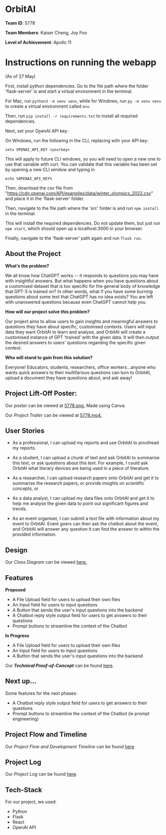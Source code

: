 
# OrbitAI

**Team ID**: 5778

**Team Members**:
Kaiser Cheng, Joy Foo

**Level of Achievement**: Apollo 11


# Instructions on running the webapp
(As of 27 May)

First, install python dependencies.
Go to the file path where the folder 'flask-server' is and start a virtual environment in the terminal.

For Mac, run `python3 -m venv venv`, while for Windows, run `py -m venv venv` to create a virtual environment called `env`.

Then, run `pip install -r requirements.txt` to install all required dependencies.

Next, set your OpenAI API key:

 On Windows, run the following in the CLI, replacing <yourkey> with your API key:

`setx OPENAI_API_KEY <yourkey>`

This will apply to future CLI windows, so you will need to open a new one to use that variable with curl. You can validate that this variable has been set by opening a new CLI window and typing in 

`echo %OPENAI_API_KEY%`

Then, download the csv file from "https://cdn.openai.com/API/examples/data/winter_olympics_2022.csv"
and place it in the 'flask-server' folder. 

Then, navigate to the file path where the 'src' folder is and run `npm install` in the terminal. 

This will install the required dependencies. Do not update them, but just run `npm start`, which should open up a localhost:3000 in your browser. 
 
Finally, navigate to the 'flask-server' path again and run `flask run`.

## About the Project
**What’s the problem?**

We all know how ChatGPT works -- it responds to questions you may have with insightful answers. But what happens when you have questions about a customised dataset that is too specific for the general body of knowledge that GPT-3 is trained on? In other words, what if you have some burning questions about some text that ChatGPT has no idea exists? You are left with unanswered questions because even ChatGPT cannot help you.

**How will our project solve this problem?**

Our project aims to allow users to gain insights and meaningful answers to questions they have about specific, customised contexts. Users will input data they want OrbitAI to learn and analyse, and OrbitAI will create a customised instance of GPT ‘trained’ with the given data. It will then output the desired answers to users' questions regarding the specific given context.

**Who will stand to gain from this solution?**

Everyone! Educators, students, researchers, office workers...anyone who wants quick answers to their multifarious questions can turn to OrbitAI, upload a document they have questions about, and ask away!

## Project Lift-Off Poster:
Our *poster* can be viewed at [5778.png.](https://drive.google.com/file/d/16ImxMp8x71ir37Fwxc_jQWOkwGz-SRF_/view?usp=share_link) Made using Canva.

Our *Project Trailer* can be viewed at [5778.mp4.](https://drive.google.com/file/d/1Txf9ak5EnQ1CORsjyI9iwCPzuybsgJdg/view?usp=share_link)


## User Stories
* As a professional, I can upload my reports and  use OrbitAI to proofread my reports.
 
* As a student, I can upload a chunk of text and ask OrbitAI to summarise this text, or ask questions about this text. For example,  I could ask OrbitAI what literary devices are being used in a piece of literature.

* As a researcher, I can upload research papers onto OrbitAI and get it to summarise the research papers, or provide insights on scientific concepts, or 

* As a data analyst, I can upload my data files onto OrbitAI and get it to help me analyse the given data to point out significant figures and  trends.

* As an event organiser, I can submit a text file with information about my event to OrbitAI. Event goers can then  ask the chatbot about the event, and OrbitAI will answer any question it can find the answer to within the provided information. 


## Design
Our *Class Diagram* can be viewed [here.](https://drive.google.com/file/d/1QlvFjIR3chX3KTD6zOu66jYNZG6PmbMk/view?usp=share_link)

## Features

**Proposed**
* A File Upload field for users to upload their own files
* An Input field for users to input questions
* A Button that sends the user's input questions into the backend
* A Chatbot reply style output field for users to get answers to their questions
* Prompt buttons to streamline the context of the Chatbot

**In Progress**

* A File Upload field for users to upload their own files
* An Input field for users to input questions
* A Button that sends the user's input questions into the backend

Our ***Technical Proof-of-Concept*** can be found [here](https://docs.google.com/document/d/1QA0hiq3B01C-MLfwHBFUVlUo8GxjuN346ZPz-yJGT60/edit?usp=sharing).


## Next up…
Some features for the next phases:
* A Chatbot reply style output field for users to get answers to their questions
* Prompt buttons to streamline the context of the Chatbot (ie prompt engineering)

## Project Flow and Timeline
Our *Project Flow and Development Timeline* can be found [here](https://docs.google.com/document/d/1QA0hiq3B01C-MLfwHBFUVlUo8GxjuN346ZPz-yJGT60/edit?usp=sharing).

## Project Log
Our *Project Log* can be found [here](https://docs.google.com/document/d/1QA0hiq3B01C-MLfwHBFUVlUo8GxjuN346ZPz-yJGT60/edit?usp=sharing).

## Tech-Stack

For our project, we used: 
* Python
* Flask
* React
* OpenAI API
